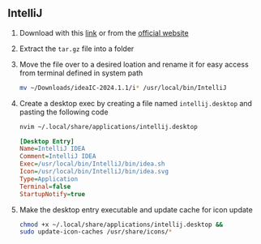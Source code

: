 ## IntelliJ

1.  Download with this [link](https://www.jetbrains.com/idea/download/download-thanks.html?platform=linux) or from the [official website](https://www.jetbrains.com/idea/)

1.  Extract the `tar.gz` file into a folder

1.  Move the file over to a desired loation and rename it for easy access from terminal defined in system path

    ```sh
    mv ~/Downloads/ideaIC-2024.1.1/i* /usr/local/bin/IntelliJ
    ```

1.  Create a desktop exec by creating a file named `intellij.desktop` and pasting the following code

    ```sh
    nvim ~/.local/share/applications/intellij.desktop
    ```

    ```ini
    [Desktop Entry]
    Name=IntelliJ IDEA
    Comment=IntelliJ IDEA
    Exec=/usr/local/bin/IntelliJ/bin/idea.sh
    Icon=/usr/local/bin/IntelliJ/bin/idea.svg
    Type=Application
    Terminal=false
    StartupNotify=true
    ```

1.  Make the desktop entry executable and update cache for icon update
    ```sh
    chmod +x ~/.local/share/applications/intellij.desktop &&
    sudo update-icon-caches /usr/share/icons/*
    ```
